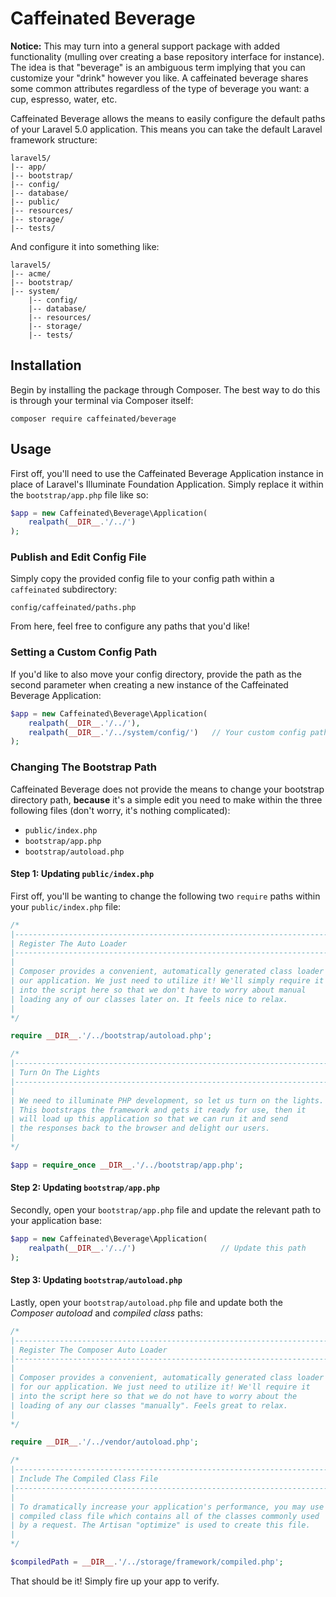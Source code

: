 Caffeinated Beverage
====================
**Notice:** This may turn into a general support package with added functionality (mulling over creating a base repository interface for instance). The idea is that "beverage" is an ambiguous term implying that you can customize your "drink" however you like. A caffeinated beverage shares some common attributes regardless of the type of beverage you want: a cup, espresso, water, etc.

Caffeinated Beverage allows the means to easily configure the default paths of your Laravel 5.0 application. This means you can take the default Laravel framework structure:

```
laravel5/
|-- app/
|-- bootstrap/
|-- config/
|-- database/
|-- public/
|-- resources/
|-- storage/
|-- tests/
```

And configure it into something like:

```
laravel5/
|-- acme/
|-- bootstrap/
|-- system/
	|-- config/
	|-- database/
	|-- resources/
	|-- storage/
	|-- tests/
```

Installation
------------
Begin by installing the package through Composer. The best way to do this is through your terminal via Composer itself: 

```
composer require caffeinated/beverage
```

Usage
-----
First off, you'll need to use the Caffeinated Beverage Application instance in place of Laravel's Illuminate Foundation Application. Simply replace it within the `bootstrap/app.php` file like so:

```php
$app = new Caffeinated\Beverage\Application(
	realpath(__DIR__.'/../')
);
```

### Publish and Edit Config File
Simply copy the provided config file to your config path within a `caffeinated` subdirectory:

```
config/caffeinated/paths.php
```

From here, feel free to configure any paths that you'd like!

### Setting a Custom Config Path
If you'd like to also move your config directory, provide the path as the second parameter when creating a new instance of the Caffeinated Beverage Application:

```php
$app = new Caffeinated\Beverage\Application(
	realpath(__DIR__.'/../'),
	realpath(__DIR__.'/../system/config/')   // Your custom config path
);
```

### Changing The Bootstrap Path
Caffeinated Beverage does not provide the means to change your bootstrap directory path, **because** it's a simple edit you need to make within the three following files (don't worry, it's nothing complicated):

- `public/index.php`
- `bootstrap/app.php`
- `bootstrap/autoload.php`

#### Step 1: Updating `public/index.php`
First off, you'll be wanting to change the following two `require` paths within your `public/index.php` file:

```php
/*
|--------------------------------------------------------------------------
| Register The Auto Loader
|--------------------------------------------------------------------------
|
| Composer provides a convenient, automatically generated class loader for
| our application. We just need to utilize it! We'll simply require it
| into the script here so that we don't have to worry about manual
| loading any of our classes later on. It feels nice to relax.
|
*/

require __DIR__.'/../bootstrap/autoload.php';

/*
|--------------------------------------------------------------------------
| Turn On The Lights
|--------------------------------------------------------------------------
|
| We need to illuminate PHP development, so let us turn on the lights.
| This bootstraps the framework and gets it ready for use, then it
| will load up this application so that we can run it and send
| the responses back to the browser and delight our users.
|
*/

$app = require_once __DIR__.'/../bootstrap/app.php';
```

#### Step 2: Updating `bootstrap/app.php`
Secondly, open your `bootstrap/app.php` file and update the relevant path to your application base:

```php
$app = new Caffeinated\Beverage\Application(
	realpath(__DIR__.'/../')                   // Update this path
);
```

#### Step 3: Updating `bootstrap/autoload.php`
Lastly, open your `bootstrap/autoload.php` file and update both the *Composer autoload* and *compiled class* paths:

```php
/*
|--------------------------------------------------------------------------
| Register The Composer Auto Loader
|--------------------------------------------------------------------------
|
| Composer provides a convenient, automatically generated class loader
| for our application. We just need to utilize it! We'll require it
| into the script here so that we do not have to worry about the
| loading of any our classes "manually". Feels great to relax.
|
*/

require __DIR__.'/../vendor/autoload.php';

/*
|--------------------------------------------------------------------------
| Include The Compiled Class File
|--------------------------------------------------------------------------
|
| To dramatically increase your application's performance, you may use a
| compiled class file which contains all of the classes commonly used
| by a request. The Artisan "optimize" is used to create this file.
|
*/

$compiledPath = __DIR__.'/../storage/framework/compiled.php';
```

That should be it! Simply fire up your app to verify.